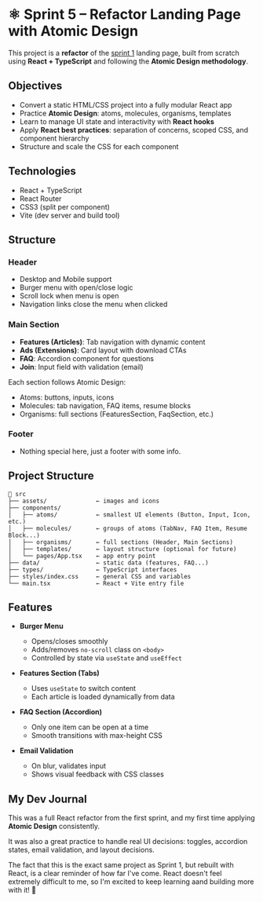 # ⚛️ Sprint 5 – Refactor Landing Page with Atomic Design

This project is a **refactor** of the [sprint 1](https://github.com/edison-r/S1-Web-Evolution-Project) landing page, built from scratch using **React + TypeScript** and following the **Atomic Design methodology**. 

## Objectives

- Convert a static HTML/CSS project into a fully modular React app
- Practice **Atomic Design**: atoms, molecules, organisms, templates
- Learn to manage UI state and interactivity with **React hooks**
- Apply **React best practices**: separation of concerns, scoped CSS, and component hierarchy
- Structure and scale the CSS for each component

## Technologies

- React + TypeScript
- React Router
- CSS3 (split per component)
- Vite (dev server and build tool)

## Structure

### Header

- Desktop and Mobile support
- Burger menu with open/close logic
- Scroll lock when menu is open
- Navigation links close the menu when clicked

### Main Section

- **Features (Articles)**: Tab navigation with dynamic content
- **Ads (Extensions)**: Card layout with download CTAs
- **FAQ**: Accordion component for questions
- **Join**: Input field with validation (email)

Each section follows Atomic Design:

- Atoms: buttons, inputs, icons
- Molecules: tab navigation, FAQ items, resume blocks
- Organisms: full sections (FeaturesSection, FaqSection, etc.)

### Footer

- Nothing special here, just a footer with some info.

## Project Structure

```
📁 src
├── assets/              ← images and icons
├── components/
│   ├── atoms/           ← smallest UI elements (Button, Input, Icon, etc.)
│   ├── molecules/       ← groups of atoms (TabNav, FAQ Item, Resume Block...)
│   ├── organisms/       ← full sections (Header, Main Sections)
│   ├── templates/       ← layout structure (optional for future)
│   └── pages/App.tsx    ← app entry point
├── data/                ← static data (features, FAQ...)
├── types/               ← TypeScript interfaces
├── styles/index.css     ← general CSS and variables
└── main.tsx             ← React + Vite entry file
```

## Features

- **Burger Menu**

  - Opens/closes smoothly
  - Adds/removes `no-scroll` class on `<body>`
  - Controlled by state via `useState` and `useEffect`

- **Features Section (Tabs)**

  - Uses `useState` to switch content
  - Each article is loaded dynamically from data

- **FAQ Section (Accordion)**

  - Only one item can be open at a time
  - Smooth transitions with max-height CSS

- **Email Validation**

  - On blur, validates input
  - Shows visual feedback with CSS classes

## My Dev Journal

This was a full React refactor from the first sprint, and my first time applying **Atomic Design** consistently. 

It was also a great practice to handle real UI decisions: toggles, accordion states, email validation, and layout decisions.

The fact that this is the exact same project as Sprint 1, but rebuilt with React, is a clear reminder of how far I've come. React doesn't feel extremely difficult to me, so I'm excited to keep learning aand building more with it! 🚀


